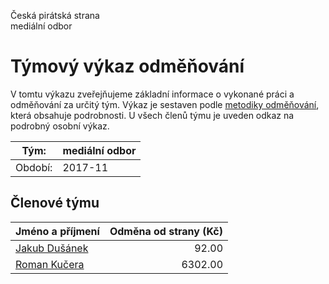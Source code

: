 Česká pirátská strana  
mediální odbor

Týmový výkaz odměňování
===========================

V tomtu výkazu zveřejňujeme základní informace o vykonané práci a odměňování
za určitý tým. Výkaz je sestaven podle [metodiky odměňování][metodika],
která obsahuje podrobnosti. U všech členů týmu je uveden odkaz na podrobný osobní výkaz.

Tým:                     | mediální odbor
-----------------------  | --------------------
Období:                  | 2017-11

Členové týmu
--------------

| Jméno a příjmení                |   Odměna od strany (Kč) |
|:--------------------------------|------------------------:|
| [Jakub Dušánek](jakub-dusanek/) |                   92.00 |
| [Roman Kučera](roman-kucera/)   |                 6302.00 |


[metodika]: https://redmine.pirati.cz/projects/po/wiki/Odmenovani
